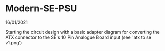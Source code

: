 # Modern-SE-PSU


16/01/2021

Starting the circuit design with a basic adapter diagram for converting the ATX connector to the SE's 10 Pin Analogue Board input (see 'atx to se v1.png')
